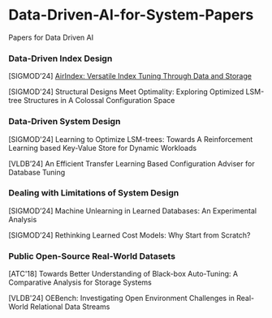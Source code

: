 # Data-Driven-AI-for-System-Papers
Papers for Data Driven AI

### Data-Driven Index Design

[SIGMOD’24] [AirIndex: Versatile Index Tuning Through Data and Storage](https://dl.acm.org/doi/pdf/10.1145/3617308)

[SIGMOD'24] Structural Designs Meet Optimality: Exploring Optimized LSM-tree Structures in A Colossal Configuration Space

### Data-Driven System Design

[SIGMOD'24] Learning to Optimize LSM-trees: Towards A Reinforcement Learning based Key-Value Store for Dynamic Workloads

[VLDB’24] An Efficient Transfer Learning Based Configuration Adviser for Database Tuning

### Dealing with Limitations of System Design

[SIGMOD’24] Machine Unlearning in Learned Databases: An Experimental Analysis

[SIGMOD’24] Rethinking Learned Cost Models: Why Start from Scratch?

### Public Open-Source Real-World Datasets

[ATC'18] Towards Better Understanding of Black-box Auto-Tuning: A Comparative Analysis for Storage Systems

[VLDB'24] OEBench: Investigating Open Environment Challenges in Real-World Relational Data Streams


